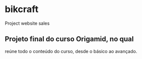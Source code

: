 # bikcraft
 Project website sales
 
## Projeto final do curso Origamid, no qual 
reúne todo o conteúdo do curso, desde o básico ao avançado. 
